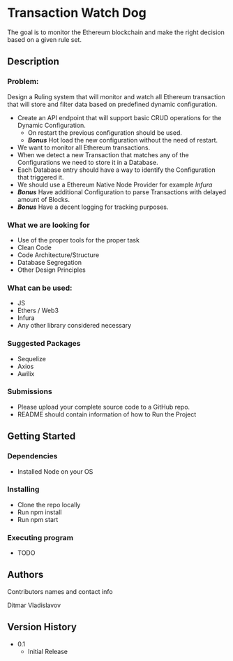 # Transaction Watch Dog

The goal is to monitor the Ethereum blockchain and make the right decision based on a given rule set.

## Description

### Problem:
Design a Ruling system that will monitor and watch all Ethereum transaction that will store and filter data based on predefined dynamic configuration.
* Create an API endpoint that will support basic CRUD operations for the Dynamic Configuration.
    * On restart the previous configuration should be used.
    * ***Bonus*** Hot load the new configuration without the need of restart.
* We want to monitor all Ethereum transactions.
* When we detect a new Transaction that matches any of the Configurations we need to store it in a Database.
* Each Database entry should have a way to identify the Configuration that triggered it.
* We should use a Ethereum Native Node Provider for example _Infura_
* ***Bonus*** Have additional Configuration to parse Transactions with delayed amount of Blocks.
* ***Bonus*** Have a decent logging for tracking purposes.

### What we are looking for
* Use of the proper tools for the proper task
* Clean Code
* Code Architecture/Structure
* Database Segregation
* Other Design Principles

### What can be used:
* JS
* Ethers / Web3
* Infura
* Any other library considered necessary

### Suggested Packages
* Sequelize
* Axios
* Awilix

### Submissions

* Please upload your complete source code to a GitHub repo.
* README should contain information of how to Run the Project

## Getting Started

### Dependencies

* Installed Node on your OS

### Installing

* Clone the repo locally
* Run npm install
* Run npm start

### Executing program

* TODO

## Authors

Contributors names and contact info

Ditmar Vladislavov

## Version History

* 0.1
    * Initial Release
